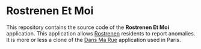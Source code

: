 # Rostrenen Et Moi

This repository contains the source code of the **Rostrenen Et Moi** application. This application allows [Rostrenen](https://rostrenen.fr) residents to report anomalies. It is more or less a clone of the [Dans Ma Rue](https://teleservices.paris.fr/dansmarue/) application used in Paris.
